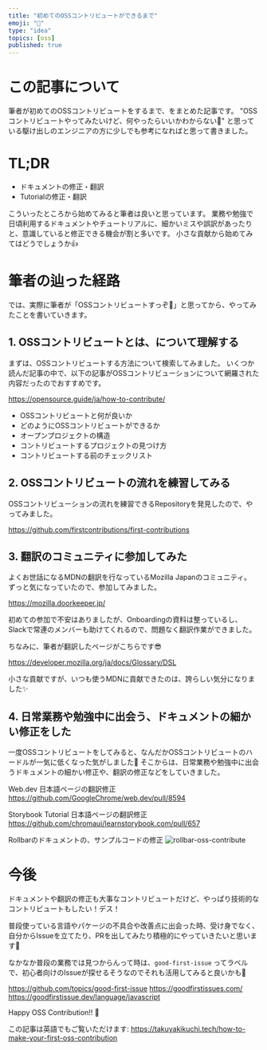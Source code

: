 ```yaml
---
title: "初めてのOSSコントリビュートができるまで"
emoji: "🐣"
type: "idea"
topics: [oss]
published: true
---
```


# この記事について

筆者が初めてのOSSコントリビュートをするまで、をまとめた記事です。
"OSSコントリビュートやってみたいけど、何やったらいいかわからない🤔" と思っている駆け出しのエンジニアの方に少しでも参考になればと思って書きました。

# TL;DR

- ドキュメントの修正・翻訳
- Tutorialの修正・翻訳

こういったところから始めてみると筆者は良いと思っています。
業務や勉強で日頃利用するドキュメントやチュートリアルに、細かいミスや誤訳があったりと、意識していると修正できる機会が割と多いです。
小さな貢献から始めてみてはどうでしょうか👍

# 筆者の辿った経路

では、実際に筆者が「OSSコントリビュートすっぞ😤」と思ってから、やってみたことを書いていきます。

## 1. OSSコントリビュートとは、について理解する

まずは、OSSコントリビュートする方法について検索してみました。
いくつか読んだ記事の中で、以下の記事がOSSコントリビューションについて網羅された内容だったのでおすすめです。

https://opensource.guide/ja/how-to-contribute/

- OSSコントリビュートと何が良いか
- どのようにOSSコントリビュートができるか
- オープンプロジェクトの構造
- コントリビュートするプロジェクトの見つけ方
- コントリビュートする前のチェックリスト

## 2. OSSコントリビュートの流れを練習してみる

OSSコントリビューションの流れを練習できるRepositoryを発見したので、やってみました。

https://github.com/firstcontributions/first-contributions

## 3. 翻訳のコミュニティに参加してみた

よくお世話になるMDNの翻訳を行なっているMozilla Japanのコミュニティ。
ずっと気になっていたので、参加してみました。

https://mozilla.doorkeeper.jp/

初めての参加で不安はありましたが、Onboardingの資料は整っているし、Slackで常連のメンバーも助けてくれるので、問題なく翻訳作業ができました。

ちなみに、筆者が翻訳したページがこちらです😎

https://developer.mozilla.org/ja/docs/Glossary/DSL

小さな貢献ですが、いつも使うMDNに貢献できたのは、誇らしい気分になりました✨

## 4. 日常業務や勉強中に出会う、ドキュメントの細かい修正をした

一度OSSコントリビュートをしてみると、なんだかOSSコントリビュートのハードルが一気に低くなった気がしました🚀
そこからは、日常業務や勉強中に出会うドキュメントの細かい修正や、翻訳の修正などをしていきました。

Web.dev 日本語ページの翻訳修正
https://github.com/GoogleChrome/web.dev/pull/8594

Storybook Tutorial 日本語ページの翻訳修正
https://github.com/chromaui/learnstorybook.com/pull/657

Rollbarのドキュメントの、サンプルコードの修正
![rollbar-oss-contribute](https://storage.googleapis.com/zenn-user-upload/8dd58c115c9b-20221022.png)

# 今後

ドキュメントや翻訳の修正も大事なコントリビュートだけど、やっぱり技術的なコントリビュートもしたい！デス！

普段使っている言語やパケージの不具合や改善点に出会った時、受け身でなく、自分からIssueを立てたり、PRを出してみたり積極的にやっていきたいと思います💪

なかなか普段の業務では見つからんって時は、`good-first-issue` ってラベルで、初心者向けのIssueが探せるそうなのでそれも活用してみると良いかも🔰

https://github.com/topics/good-first-issue
https://goodfirstissues.com/
https://goodfirstissue.dev/language/javascript

Happy OSS Contribution!! 🎉

この記事は英語でもご覧いただけます: https://takuyakikuchi.tech/how-to-make-your-first-oss-contribution
